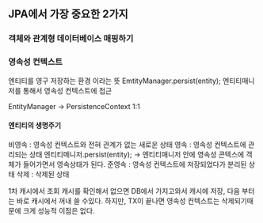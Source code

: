 ## JPA에서 가장 중요한 2가지

### 객체와 관계형 데이터베이스 매핑하기

### 영속성 컨텍스트

엔티티를 영구 저장하는 환경 이라는 뜻
EmtityManager.persist(entity);
엔티티매니저를 통해서 영속성 컨텍스트에 접근

EntityManager -> PersistenceContext
1:1

#### 엔티티의 생명주기

비영속 : 영속성 컨텍스트와 전혀 관계가 없는 새로운 상태
영속 : 영속성 컨텍스트에 관리되는 상태 엔티티메니저.persist(entity); -> 엔티티매니저 안에 영속성 콘텍스에 객체가 들어가면서 영속상태가 된다.
준영속 : 영속성 컨텍스트에 저장되었다가 분리된 상태
삭제 : 삭제된 상태

1차 캐시에서 조회
캐시를 확인해서 없으면 DB에서 가지고와서 캐시에 저장, 다음 부터는 바로 캐시에서 꺼내 쓸 수있다.
하지만, TX이 끝나면 영속성 컨텍스트는 삭제되기때문에 크게 성능적 이점은 없다.
